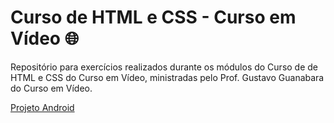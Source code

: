 # Curso de HTML e CSS - Curso em Vídeo 🌐

Repositório para exercícios realizados durante os módulos do Curso de de HTML e CSS do Curso em Vídeo, ministradas pelo Prof. Gustavo Guanabara do Curso em Vídeo.

<a href="https://1larissa.github.io/html-css/modulo-2/desafios/d010/index.html">Projeto Android</a>